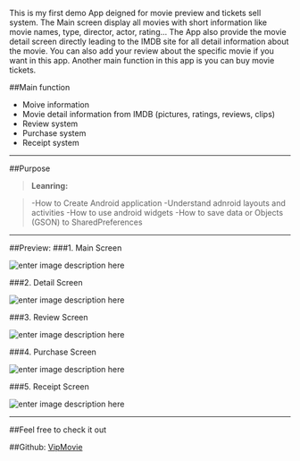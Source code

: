 
This is my first demo App deigned for movie preview and tickets sell system. The Main screen display all movies with short information like movie names, type, director, actor, rating... The App also provide the movie detail screen directly leading to the IMDB site for all detail information about the movie. You can also add your review about the specific movie if you want in this app. Another main function in this app is you can buy movie tickets. 


##Main function

 - Moive information
 - Movie detail information from IMDB (pictures, ratings, reviews, clips)
 - Review system
 - Purchase system
 - Receipt system

----------
##Purpose

> **Leanring:**

>-How to Create Android application
>-Understand adnroid layouts and activities
>-How to use android widgets
>-How to save data or Objects (GSON) to SharedPreferences

----------
##Preview:
###1. Main Screen

![enter image description here](http://i.imgur.com/nYepr9H.png)


###2. Detail Screen

![enter image description here](http://i.imgur.com/AVhVGar.png)


###3. Review Screen

![enter image description here](http://i.imgur.com/HQiO26t.png)


###4. Purchase Screen

![enter image description here](http://i.imgur.com/9XSktpM.png)


###5. Receipt Screen

![enter image description here](http://i.imgur.com/GRVNJlJ.png)

----------
##Feel free to check it out

##Github: [VipMovie](https://github.com/Dong-Qian/VipMovie)
